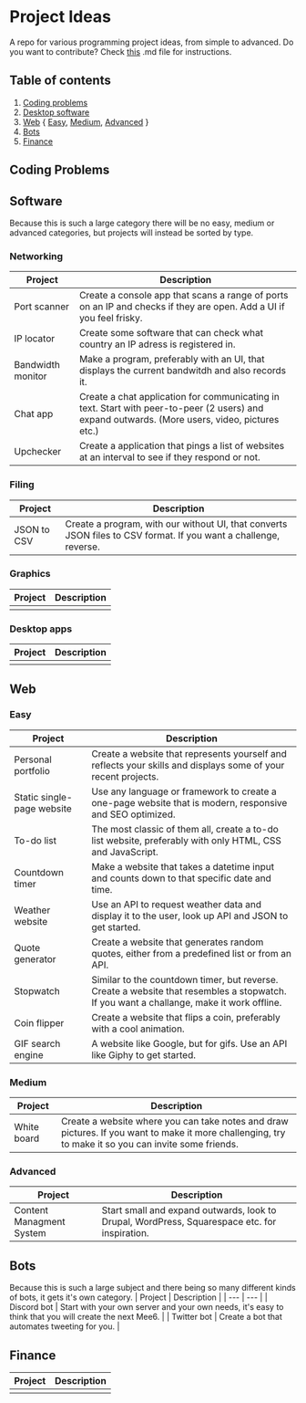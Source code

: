 # Project Ideas
A repo for various programming project ideas, from simple to advanced.
Do you want to contribute? Check [this](https://github.com/elvelive/project-ideas/blob/master/CONTRIBUTION.md) .md file for instructions.

## Table of contents
1. [Coding problems](https://github.com/elvelive/project-ideas#coding-problems)
2. [Desktop software](https://github.com/elvelive/project-ideas#desktop-software)
3. [Web](https://github.com/elvelive/project-ideas#web)
{ [Easy](https://github.com/elvelive/project-ideas#easy),
[Medium](https://github.com/elvelive/project-ideas#medium),
[Advanced](https://github.com/elvelive/project-ideas#advanced) }
4. [Bots](https://github.com/elvelive/project-ideas#bots)
5. [Finance](https://github.com/elvelive/project-ideas#finance)

## Coding Problems

## Software
Because this is such a large category there will be no easy, medium or advanced categories, but projects will instead be sorted by type.
<br>
### Networking
| Project | Description |
| --- | --- |
| Port scanner | Create a console app that scans a range of ports on an IP and checks if they are open. Add a UI if you feel frisky. |
| IP locator | Create some software that can check what country an IP adress is registered in. |
| Bandwidth monitor | Make a program, preferably with an UI, that displays the current bandwitdh and also records it. |
| Chat app | Create a chat application for communicating in text. Start with peer-to-peer (2 users) and expand outwards. (More users, video, pictures etc.) |
| Upchecker | Create a application that pings a list of websites at an interval to see if they respond or not. |


### Filing
| Project | Description |
| --- | --- |
| JSON to CSV | Create a program, with our without UI, that converts JSON files to CSV format. If you want a challenge, reverse. |

### Graphics
| Project | Description |
| --- | --- |
|  |  |

### Desktop apps
| Project | Description |
| --- | --- |
|  |  |

## Web
### Easy
| Project | Description |
| --- | --- |
| Personal portfolio | Create a website that represents yourself and reflects your skills and displays some of your recent projects. |
| Static single-page website | Use any language or framework to create a one-page website that is modern, responsive and SEO optimized. |
| To-do list | The most classic of them all, create a to-do list website, preferably with only HTML, CSS and JavaScript. |
| Countdown timer | Make a website that takes a datetime input and counts down to that specific date and time. |
| Weather website | Use an API to request weather data and display it to the user, look up API and JSON to get started. |
| Quote generator | Create a website that generates random quotes, either from a predefined list or from an API. |
| Stopwatch | Similar to the countdown timer, but reverse. Create a website that resembles a stopwatch. If you want a challange, make it work offline. |
| Coin flipper | Create a website that flips a coin, preferably with a cool animation. |
| GIF search engine | A website like Google, but for gifs. Use an API like Giphy to get started. |

### Medium
| Project | Description |
| --- | --- |
| White board | Create a website where you can take notes and draw pictures. If you want to make it more challenging, try to make it so you can invite some friends. |

### Advanced
| Project | Description |
| --- | --- |
| Content Managment System | Start small and expand outwards, look to Drupal, WordPress, Squarespace etc. for inspiration. |

## Bots
Because this is such a large subject and there being so many different kinds of bots, it gets it's own category.
| Project | Description |
| --- | --- |
| Discord bot | Start with your own server and your own needs, it's easy to think that you will create the next Mee6. |
| Twitter bot | Create a bot that automates tweeting for you. |

## Finance
| Project | Description |
| --- | --- |
|  |  |
